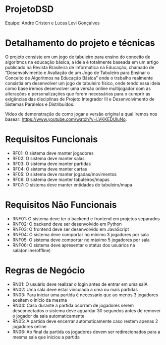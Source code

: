 # ProjetoDSD

Equipe: André Cristen e Lucas Levi Gonçalves

# Detalhamento do projeto e técnicas

O projeto consiste em um jogo de tabuleiro para ensino do conceito de algoritmos na educação básica, a ideia é totalmente baseada em um artigo publicado na Revista Brasileira de Informática na Educação, chamado de “Desenvolvimento e Avaliação de um Jogo de Tabuleiro para Ensinar o Conceito de Algoritmos na Educação Básica” onde o trabalho realmente consistia em desenvolver um jogo de tabuleiro físico, onde tendo essa ideia como base iremos desenvolver uma versão online multijogador com as alterações e personalizações que forem necessárias para o cumprir as exigências das disciplinas de Projeto Integrador III e Desenvolvimento de Sistemas Paralelos e Distribuídos.

Vídeo de demonstração de como jogar a versão original a qual iremos nos basear: 
 https://www.youtube.com/watch?v=LVKKEDUIuNo.


# Requisitos Funcionais


* RF01: O sistema deve manter jogadores
* RF02: O sistema deve manter salas
* RF03: O sistema deve manter partidas
* RF04: O sistema deve manter cartas
* RF05: O sistema deve manter jogadas/movimentos
* RF06: O sistema deve manter tabuleiros/mapas
* RF07: O sistema deve manter entidades do tabuleiro/mapa



# Requisitos Não Funcionais


* RNF01: O sistema deve ter o backend e frontend em projetos separados
* RNF02: O backend deve ser desenvolvido em Python
* RNF03: O frontend deve ser desenvolvido em JavaScript
* RNF04: O sistema deve comportar no mínimo 3 jogadores por sala
* RNF05: O sistema deve comportar no máximo 5 jogadores por sala
* RNF06: O sistema deve apresentar o status dos usuários na sala(online/offline)

# Regras de Negócio


* RN01: O usuário deve realizar o login antes de entrar em uma salA
* RN02: Uma sala deve estar vinculada a uma ou mais partidas
* RN03: Para iniciar uma partida é necessário que ao menos 3 jogadores aceitem o início da mesma
* RN04: Caso durante a partida ocorram de jogadores serem desconectados o sistema deve aguardar 30 segundos antes de remover o jogador da sala automaticamente
* RN05: A partida deve encerrar automaticamente caso restem apenas 2 jogadores online
* RN06: Ao final da partida os jogadores devem ser redirecionados para a mesma sala que iniciou a partida





